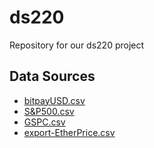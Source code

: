 # ds220
Repository for our ds220 project

## Data Sources

- [bitpayUSD.csv](http://api.bitcoincharts.com/v1/csv/)
- [S&P500.csv](https://fred.stlouisfed.org/series/SP500)
- [GSPC.csv](https://finance.yahoo.com/quote/%5EGSPC/history?period1=1366171200&period2=1523937600&interval=1d&filter=history&frequency=1d)
- [export-EtherPrice.csv](https://etherscan.io/chart/etherprice)